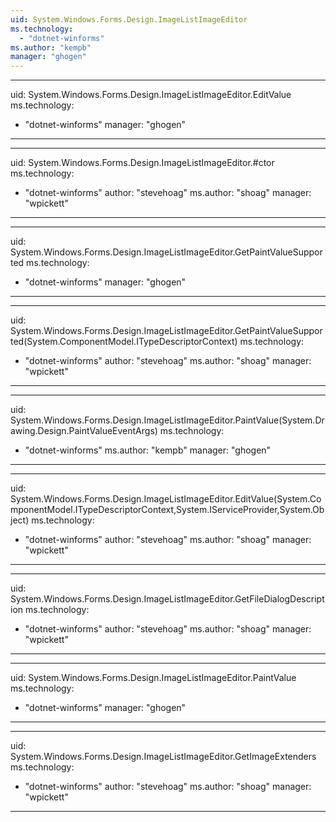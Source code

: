 ```yaml
---
uid: System.Windows.Forms.Design.ImageListImageEditor
ms.technology: 
  - "dotnet-winforms"
ms.author: "kempb"
manager: "ghogen"
---
```


---
uid: System.Windows.Forms.Design.ImageListImageEditor.EditValue
ms.technology: 
  - "dotnet-winforms"
manager: "ghogen"
---

---
uid: System.Windows.Forms.Design.ImageListImageEditor.#ctor
ms.technology: 
  - "dotnet-winforms"
author: "stevehoag"
ms.author: "shoag"
manager: "wpickett"
---

---
uid: System.Windows.Forms.Design.ImageListImageEditor.GetPaintValueSupported
ms.technology: 
  - "dotnet-winforms"
manager: "ghogen"
---

---
uid: System.Windows.Forms.Design.ImageListImageEditor.GetPaintValueSupported(System.ComponentModel.ITypeDescriptorContext)
ms.technology: 
  - "dotnet-winforms"
author: "stevehoag"
ms.author: "shoag"
manager: "wpickett"
---

---
uid: System.Windows.Forms.Design.ImageListImageEditor.PaintValue(System.Drawing.Design.PaintValueEventArgs)
ms.technology: 
  - "dotnet-winforms"
ms.author: "kempb"
manager: "ghogen"
---

---
uid: System.Windows.Forms.Design.ImageListImageEditor.EditValue(System.ComponentModel.ITypeDescriptorContext,System.IServiceProvider,System.Object)
ms.technology: 
  - "dotnet-winforms"
author: "stevehoag"
ms.author: "shoag"
manager: "wpickett"
---

---
uid: System.Windows.Forms.Design.ImageListImageEditor.GetFileDialogDescription
ms.technology: 
  - "dotnet-winforms"
author: "stevehoag"
ms.author: "shoag"
manager: "wpickett"
---

---
uid: System.Windows.Forms.Design.ImageListImageEditor.PaintValue
ms.technology: 
  - "dotnet-winforms"
manager: "ghogen"
---

---
uid: System.Windows.Forms.Design.ImageListImageEditor.GetImageExtenders
ms.technology: 
  - "dotnet-winforms"
author: "stevehoag"
ms.author: "shoag"
manager: "wpickett"
---
